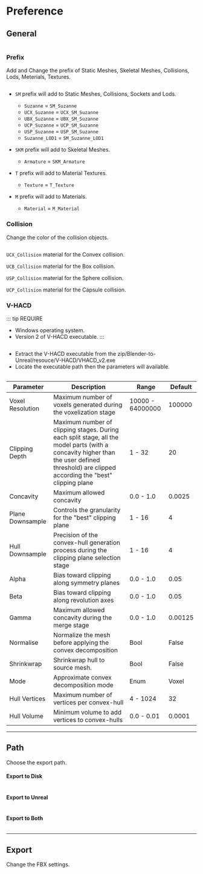 # Preference

## General

<p><img :src="$withBase('/img/general.png')" alt='' /></p>

### Prefix

Add and Change the prefix of Static Meshes, Skeletal Meshes, Collisions, Lods, Meterials, Textures.

<p><img :src="$withBase('/img/prefix.png')" alt='' /></p>

- `SM` prefix will add to Static Meshes, Collisions, Sockets and Lods.
  - `Suzanne` = `SM_Suzanne`
  - `UCX_Suzanne` = `UCX_SM_Suzanne`
  - `UBX_Suzanne` = `UBX_SM_Suzanne`
  - `UCP_Suzanne` = `UCP_SM_Suzanne`
  - `USP_Suzanne` = `USP_SM_Suzanne`
  - `Suzanne_LOD1` = `SM_Suzanne_LOD1`

- `SKM` prefix will add to Skeletal Meshes.
  - `Armature` = `SKM_Armature`

- `T` prefix will add to Material Textures.
  - `Texture` = `T_Texture`

- `M` prefix will add to Materials.
  - `Material` = `M_Material`

### Collision

Change the color of the collision objects.

<p><img :src="$withBase('/img/collision_prefs.png')" alt='' /></p>

`UCX_Collision` material for the Convex collision.

`UCB_Collision` material for the Box collision.

`USP_Collision` material for the Sphere collision.

`UCP_Collision` material for the Capsule collision.

### V-HACD

::: tip REQUIRE
- Windows operating system.
- Version 2 of V-HACD executable.
:::

<p><img :src="$withBase('/img/vhacd.png')" alt='' /></p>

- Extract the V-HACD executable from the zip/Blender-to-Unreal/resouce/V-HACD/VHACD_v2.exe
- Locate the executable path then the parameters will available.

<p><img :src="$withBase('/img/vhacd_prefs.png')" alt='' /></p>

| Parameter        | Description                                                                                                                                                                               | Range            | Default |
| ---------------- | ----------------------------------------------------------------------------------------------------------------------------------------------------------------------------------------- | ---------------- | ------- |
| Voxel Resolution | Maximum number of voxels generated during the voxelization stage                                                                                                                          | 10000 - 64000000 | 100000  |
| Clipping Depth   | Maximum number of clipping stages. During each split stage, all the model parts (with a concavity higher than the user defined threshold) are clipped according the "best" clipping plane | 1 - 32           | 20      |
| Concavity        | Maximum allowed concavity                                                                                                                                                                 | 0.0 - 1.0        | 0.0025  |
| Plane Downsample | Controls the granularity for the "best" clipping plane                                                                                                                                    | 1 - 16           | 4       |
| Hull Downsample  | Precision of the convex-hull generation process during the clipping plane selection stage                                                                                                 | 1 - 16           | 4       |
| Alpha            | Bias toward clipping along symmetry planes                                                                                                                                                | 0.0 - 1.0        | 0.05    |
| Beta             | Bias toward clipping along revolution axes                                                                                                                                                | 0.0 - 1.0        | 0.05    |
| Gamma            | Maximum allowed concavity during the merge stage                                                                                                                                          | 0.0 - 1.0        | 0.00125 |
| Normalise        | Normalize the mesh before applying the convex decomposition                                                                                                                               | Bool             | False   |
| Shrinkwrap       | Shrinkwrap hull to source mesh.                                                                                                                                                           | Bool             | False   |
| Mode             | Approximate convex decomposition mode                                                                                                                                                     | Enum             | Voxel       |
| Hull Vertices    | Maximum number of vertices per convex-hull                                                                                                                                                | 4 - 1024         | 32      |
| Hull Volume      | Minimum volume to add vertices to convex-hulls                                                                                                                                            | 0.0 - 0.01       | 0.0001  |

---

## Path

Choose the export path.

#### Export to Disk

<p><img :src="$withBase('/img/path_disk.png')" alt='' /></p>

#### Export to Unreal

<p><img :src="$withBase('/img/path_unreal.png')" alt='' /></p>

#### Export to Both

<p><img :src="$withBase('/img/path_both.png')" alt='' /></p>

---

## Export

Change the FBX settings.

<p><img :src="$withBase('/img/export_prefs.png')" alt='' /></p>